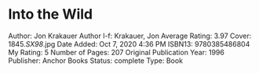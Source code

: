 # Into the Wild

Author: Jon Krakauer
Author l-f: Krakauer, Jon
Average Rating: 3.97
Cover: 1845._SX98_.jpg
Date Added: Oct 7, 2020 4:36 PM
ISBN13: 9780385486804
My Rating: 5
Number of Pages: 207
Original Publication Year: 1996
Publisher: Anchor Books
Status: complete
Type: Book